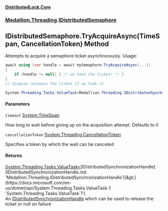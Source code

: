 #### [DistributedLock.Core](README.md 'README')
### [Medallion.Threading](Medallion.Threading.md 'Medallion.Threading').[IDistributedSemaphore](IDistributedSemaphore.md 'Medallion.Threading.IDistributedSemaphore')

## IDistributedSemaphore.TryAcquireAsync(TimeSpan, CancellationToken) Method

Attempts to acquire a semaphore ticket asynchronously. Usage: 

```csharp
await using (var handle = await mySemaphore.TryAcquireAsync(...))
{
    if (handle != null) { /* we have the ticket! */ }
}
// dispose releases the ticket if we took it
```

```csharp
System.Threading.Tasks.ValueTask<Medallion.Threading.IDistributedSynchronizationHandle?> TryAcquireAsync(System.TimeSpan timeout=default(System.TimeSpan), System.Threading.CancellationToken cancellationToken=default(System.Threading.CancellationToken));
```
#### Parameters

<a name='Medallion.Threading.IDistributedSemaphore.TryAcquireAsync(System.TimeSpan,System.Threading.CancellationToken).timeout'></a>

`timeout` [System.TimeSpan](https://docs.microsoft.com/en-us/dotnet/api/System.TimeSpan 'System.TimeSpan')

How long to wait before giving up on the acquisition attempt. Defaults to 0

<a name='Medallion.Threading.IDistributedSemaphore.TryAcquireAsync(System.TimeSpan,System.Threading.CancellationToken).cancellationToken'></a>

`cancellationToken` [System.Threading.CancellationToken](https://docs.microsoft.com/en-us/dotnet/api/System.Threading.CancellationToken 'System.Threading.CancellationToken')

Specifies a token by which the wait can be canceled

#### Returns
[System.Threading.Tasks.ValueTask&lt;](https://docs.microsoft.com/en-us/dotnet/api/System.Threading.Tasks.ValueTask-1 'System.Threading.Tasks.ValueTask`1')[IDistributedSynchronizationHandle](IDistributedSynchronizationHandle.md 'Medallion.Threading.IDistributedSynchronizationHandle')[&gt;](https://docs.microsoft.com/en-us/dotnet/api/System.Threading.Tasks.ValueTask-1 'System.Threading.Tasks.ValueTask`1')  
An [IDistributedSynchronizationHandle](IDistributedSynchronizationHandle.md 'Medallion.Threading.IDistributedSynchronizationHandle') which can be used to release the ticket or null on failure